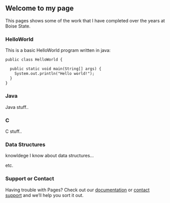 ## Welcome to my page 

This pages shows some of the work that I have completed over the years at Boise State. 

### HelloWorld 

This is a basic HelloWorld program written in java:

```markdown
public class HelloWorld {

  public static void main(String[] args) {
    System.out.println("Hello world!");
  }
}
```

### Java

Java stuff.. 

### C

C stuff.. 

### Data Structures

knowldege I know about data structures...

etc. 

### Support or Contact

Having trouble with Pages? Check out our [documentation](https://help.github.com/categories/github-pages-basics/) or [contact support](https://github.com/contact) and we’ll help you sort it out.
